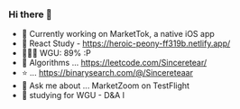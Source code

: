 ### Hi there 👋
- 🔭  Currently working on MarketTok, a native iOS app
- 🌱  React Study - https://heroic-peony-ff319b.netlify.app/
- 👨🏽‍🏫  WGU: 89% :P
- 🤔  Algorithms ... https://leetcode.com/Sinceretear/
- ⭐️             ... https://binarysearch.com/@/Sincereteaar
- 💬 Ask me about ... MarketZoom on TestFlight
- 🤔 studying for WGU - D&A l

<!--
**Sinceretear/Sinceretear** is a ✨ _special_ ✨ repository because its `README.md` (this file) appears on your GitHub profile.

Here are some ideas to get you started:


- 👯 I’m looking to collaborate on ...
- 🤔 I’m looking for help with ...
- 💬 Ask me about ...
- 📫 How to reach me: ...

- ⚡ Fun fact: ...
-->
